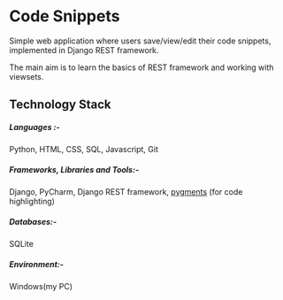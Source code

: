 # Code Snippets
Simple web application where users save/view/edit their code snippets, implemented in Django REST framework.

The main aim is to learn the basics of REST framework and working with viewsets.

## Technology Stack
##### Languages :-
Python, HTML, CSS, SQL, Javascript, Git

##### Frameworks, Libraries and Tools:-
Django, PyCharm, Django REST framework, [pygments](https://pygments.org/) (for code highlighting)

##### Databases:-
SQLite

##### Environment:-
Windows(my PC)
